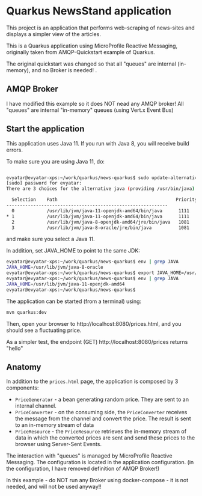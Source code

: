 Quarkus NewsStand application
=============================

This project is an application that performs web-scraping of news-sites and displays a simpler view of the articles.

This is a Quarkus application using MicroProfile Reactive Messaging, originally taken from AMQP-Quickstart example of Quarkus.

The original quickstart was changed so that all "queues" are internal (in-memory), and no Broker is needed!
 .

## AMQP Broker

I have modified this example so it does NOT nead any AMQP broker!
All "queues" are internal "in-memory" queues (using Vert.x Event Bus)

## Start the application

This application uses Java 11.
If you run with Java 8, you will receive build errors.

To make sure you are using Java 11, do:

```bash

evyatar@evyatar-xps:~/work/quarkus/news-quarkus$ sudo update-alternatives --config java
[sudo] password for evyatar: 
There are 3 choices for the alternative java (providing /usr/bin/java).

  Selection    Path                                            Priority   Status
------------------------------------------------------------
  0            /usr/lib/jvm/java-11-openjdk-amd64/bin/java      1111      auto mode
* 1            /usr/lib/jvm/java-11-openjdk-amd64/bin/java      1111      manual mode
  2            /usr/lib/jvm/java-8-openjdk-amd64/jre/bin/java   1081      manual mode
  3            /usr/lib/jvm/java-8-oracle/jre/bin/java          1081      manual mode
```
and make sure you select a Java 11.

In addition, set JAVA_HOME to point to the same JDK:

```bash
evyatar@evyatar-xps:~/work/quarkus/news-quarkus$ env | grep JAVA
JAVA_HOME=/usr/lib/jvm/java-8-oracle
evyatar@evyatar-xps:~/work/quarkus/news-quarkus$ export JAVA_HOME=/usr/lib/jvm/java-11-openjdk-amd64
evyatar@evyatar-xps:~/work/quarkus/news-quarkus$ env | grep JAVA
JAVA_HOME=/usr/lib/jvm/java-11-openjdk-amd64
evyatar@evyatar-xps:~/work/quarkus/news-quarkus$
```

The application can be started (from a terminal) using: 

```bash
mvn quarkus:dev
```  

Then, open your browser to http://localhost:8080/prices.html, and you should see a fluctuating price.

As a simpler test, the endpoint (GET) http://localhost:8080/prices returns "hello"

## Anatomy

In addition to the `prices.html` page, the application is composed by 3 components:

* `PriceGenerator` - a bean generating random price. They are sent to an internal channel.
* `PriceConverter` - on the consuming side, the `PriceConverter` receives the message from the channel and convert the price.
The result is sent to an in-memory stream of data
* `PriceResource`  - the `PriceResource` retrieves the in-memory stream of data in which the converted prices are sent and send these prices to the browser using Server-Sent Events.

The interaction with "queues" is managed by MicroProfile Reactive Messaging.
The configuration is located in the application configuration.
(in the configuration, I have removed definition of AMQP Broker!)

In this example - do NOT run any Broker using docker-compose - it is not needed, and will not be used anyway!!